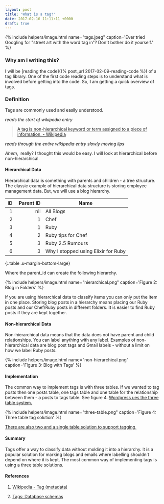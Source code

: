 ```yaml
---
layout: post
title: 'What is a tag?'
date: 2017-02-10 11:11:11 +0000
draft: true
---
```


{% include helpers/image.html name="tags.jpeg" caption='Ever tried Googling for "street art with the word tag in"? Don\'t bother do it yourself.' %}

### Why am I writing this?

I will be [reading the code]({% post_url 2017-02-09-reading-code %}) of a tag library. One of the first code reading steps is to understand what is involved before getting into the code. So, I am getting a quick overview of tags.

### Definition

Tags are commonly used and easily understood.

*reads the start of wikipedia entry*

> [A tag is non-hierarchical keyword or term assigned to a piece of information.  - Wikipedia][1]


*reads through the entire wikipedia entry slowly moving lips*

*Ahem*,  really? I thought this would be easy. I will look at hierarchical before non-hierarchical.

#### Hierarchical Data

Hierarchical data is something with parents and children - a tree structure. The classic example of hierarchical data structure is storing employee management data. But, we will use a blog hierarchy.


| ID | Parent ID | Name                                 |
|---:|----------:| -------------------------------------|
| 1  |      nil  | All Blogs                            |
| 2  |        1  | Chef                                 |
| 3  |        1  | Ruby                                 |
| 4  |        2  | Ruby tips for Chef                   |
| 5  |        3  | Ruby 2.5 Rumours                     |
| 6  |        3  | Why I stopped using Elixir for Ruby  |
{:.table .u-margin-bottom-large}

Where the parent_id can create the following hierarchy.

{% include helpers/image.html name="hierarchical.png" caption='Figure 2: Blog in Folders' %}

If you are using hierarchical data to classify items you can only put the item in one place. Storing blog posts in a hierarchy means placing our Ruby posts and our Chef/Ruby posts in different folders. It is easier to find Ruby posts if they are kept together.


#### Non-hierarchical Data

Non-hierarchical data means that the data does not have parent and child relationships. You can label anything with any label. Examples of non-hierarchical data are blog post tags and Gmail labels - without a limit on how we label Ruby posts. 


{% include helpers/image.html name="non-hierarchical.png" caption='Figure 3: Blog with Tags' %}

#### Implementation

The common way to implement tags is with three tables. If we wanted to tag posts then one posts table, one tags table and one table for the relationship between them - a posts to tags table. See figure 4. [Wordpress ues the three table system.][2]

{% include helpers/image.html name="three-table.png" caption='Figure 4: Three table tag solution' %}

[There are also two and a single table solution to support tagging.][2]


#### Summary

Tags offer a way to classify data without molding it into a hierarchy. It is a popular solution for marking blogs and emails where labelling shouldn't depend on where it is kept. The most common way of implementing tags is using a three table solutions.

#### References

1. [Wikipedia - Tag (metadata)][1]

2. [Tags: Database schemas][2]

[1]:  https://en.wikipedia.org/wiki/Tag_(metadata)
[2]:  http://tagging.pui.ch/post/37027745720/tags-database-schemas
